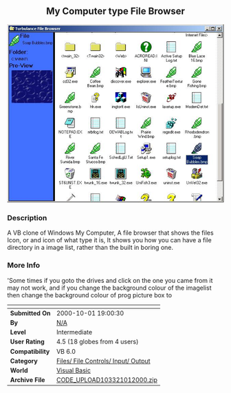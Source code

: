 ﻿<div align="center">

## My Computer type File Browser

<img src="PIC2000101145501686.jpg">
</div>

### Description

A VB clone of Windows My Computer, A file browser that shows the files Icon, or and icon of what type it is, It shows you how you can have a file directory in a image list, rather than the built in boring one.
 
### More Info
 
'Some times if you goto the drives and click on the one you came from it may not work, and if you change the background colour of the imagelist then change the background colour of prog picture box to


<span>             |<span>
---                |---
**Submitted On**   |2000-10-01 19:00:30
**By**             |[N/A](https://github.com/Planet-Source-Code/PSCIndex/blob/master/ByAuthor/empty.md)
**Level**          |Intermediate
**User Rating**    |4.5 (18 globes from 4 users)
**Compatibility**  |VB 6\.0
**Category**       |[Files/ File Controls/ Input/ Output](https://github.com/Planet-Source-Code/PSCIndex/blob/master/ByCategory/files-file-controls-input-output__1-3.md)
**World**          |[Visual Basic](https://github.com/Planet-Source-Code/PSCIndex/blob/master/ByWorld/visual-basic.md)
**Archive File**   |[CODE\_UPLOAD103321012000\.zip](https://github.com/Planet-Source-Code/my-computer-type-file-browser__1-11810/archive/master.zip)








